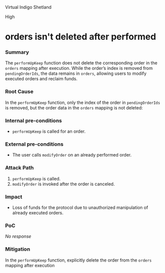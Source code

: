Virtual Indigo Shetland

High

# orders isn't deleted after performed

### Summary

The `performUpKeep` function does not delete the corresponding order in the `orders` mapping after execution. While the order’s index is removed from `pendingOrderIds`, the data remains in `orders`, allowing users to modify executed orders and reclaim funds.

### Root Cause

In the `performUpKeep` function, only the index of the order in `pendingOrderIds` is removed, but the order data in the `orders` mapping is not deleted:

### Internal pre-conditions

- `performUpKeep` is called for an order.

### External pre-conditions

- The user calls `modifyOrder` on an already performed order.

### Attack Path

1. `performUpKeep` is called.
2. `modifyOrder` is invoked after the order is canceled.

### Impact

- Loss of funds for the protocol due to unauthorized manipulation of already executed orders.


### PoC

_No response_

### Mitigation

In the `performUpKeep` function, explicitly delete the order from the `orders` mapping after execution